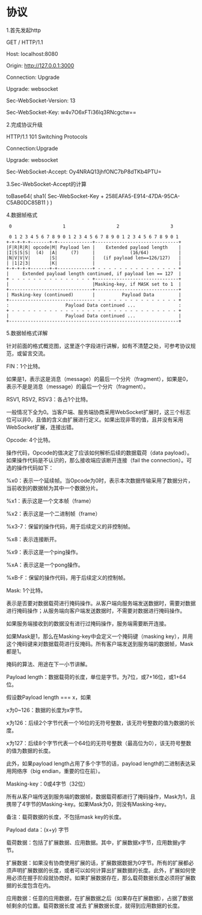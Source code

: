 # 协议

1.首先发起http

GET / HTTP/1.1

Host: localhost:8080

Origin: http://127.0.0.1:3000

Connection: Upgrade

Upgrade: websocket

Sec-WebSocket-Version: 13

Sec-WebSocket-Key: w4v7O6xFTi36lq3RNcgctw==

2.完成协议升级

HTTP/1.1 101 Switching Protocols

Connection:Upgrade

Upgrade: websocket

Sec-WebSocket-Accept: Oy4NRAQ13jhfONC7bP8dTKb4PTU=

3.Sec-WebSocket-Accept的计算

toBase64( sha1( Sec-WebSocket-Key + 258EAFA5-E914-47DA-95CA-C5AB0DC85B11 )  )

4.数据帧格式

     0                   1                   2                   3
  
     0 1 2 3 4 5 6 7 8 9 0 1 2 3 4 5 6 7 8 9 0 1 2 3 4 5 6 7 8 9 0 1
    +-+-+-+-+-------+-+-------------+-------------------------------+
    |F|R|R|R| opcode|M| Payload len |    Extended payload length    |
    |I|S|S|S|  (4)  |A|     (7)     |             (16/64)           |
    |N|V|V|V|       |S|             |   (if payload len==126/127)   |
    | |1|2|3|       |K|             |                               |
    +-+-+-+-+-------+-+-------------+ - - - - - - - - - - - - - - - +
    |     Extended payload length continued, if payload len == 127  |
    + - - - - - - - - - - - - - - - +-------------------------------+
    |                               |Masking-key, if MASK set to 1  |
    +-------------------------------+-------------------------------+
    | Masking-key (continued)       |          Payload Data         |
    +-------------------------------- - - - - - - - - - - - - - - - +
    :                     Payload Data continued ...                :
    + - - - - - - - - - - - - - - - - - - - - - - - - - - - - - - - +
    |                     Payload Data continued ...                |
    +---------------------------------------------------------------+
 
 5.数据帧格式详解
 
针对前面的格式概览图，这里逐个字段进行讲解，如有不清楚之处，可参考协议规范，或留言交流。

FIN：1个比特。

如果是1，表示这是消息（message）的最后一个分片（fragment），如果是0，表示不是是消息（message）的最后一个分片（fragment）。

RSV1, RSV2, RSV3：各占1个比特。

一般情况下全为0。当客户端、服务端协商采用WebSocket扩展时，这三个标志位可以非0，且值的含义由扩展进行定义。如果出现非零的值，且并没有采用WebSocket扩展，连接出错。

Opcode: 4个比特。

操作代码，Opcode的值决定了应该如何解析后续的数据载荷（data payload）。如果操作代码是不认识的，那么接收端应该断开连接（fail the connection）。可选的操作代码如下：

%x0：表示一个延续帧。当Opcode为0时，表示本次数据传输采用了数据分片，当前收到的数据帧为其中一个数据分片。

%x1：表示这是一个文本帧（frame）

%x2：表示这是一个二进制帧（frame）

%x3-7：保留的操作代码，用于后续定义的非控制帧。

%x8：表示连接断开。

%x9：表示这是一个ping操作。

%xA：表示这是一个pong操作。

%xB-F：保留的操作代码，用于后续定义的控制帧。

Mask: 1个比特。

表示是否要对数据载荷进行掩码操作。从客户端向服务端发送数据时，需要对数据进行掩码操作；从服务端向客户端发送数据时，不需要对数据进行掩码操作。

如果服务端接收到的数据没有进行过掩码操作，服务端需要断开连接。

如果Mask是1，那么在Masking-key中会定义一个掩码键（masking key），并用这个掩码键来对数据载荷进行反掩码。所有客户端发送到服务端的数据帧，Mask都是1。

掩码的算法、用途在下一小节讲解。

Payload length：数据载荷的长度，单位是字节。为7位，或7+16位，或1+64位。

假设数Payload length === x，如果

x为0~126：数据的长度为x字节。

x为126：后续2个字节代表一个16位的无符号整数，该无符号整数的值为数据的长度。

x为127：后续8个字节代表一个64位的无符号整数（最高位为0），该无符号整数的值为数据的长度。

此外，如果payload length占用了多个字节的话，payload length的二进制表达采用网络序（big endian，重要的位在前）。

Masking-key：0或4字节（32位）

所有从客户端传送到服务端的数据帧，数据载荷都进行了掩码操作，Mask为1，且携带了4字节的Masking-key。如果Mask为0，则没有Masking-key。

备注：载荷数据的长度，不包括mask key的长度。

Payload data：(x+y) 字节

载荷数据：包括了扩展数据、应用数据。其中，扩展数据x字节，应用数据y字节。

扩展数据：如果没有协商使用扩展的话，扩展数据数据为0字节。所有的扩展都必须声明扩展数据的长度，或者可以如何计算出扩展数据的长度。此外，扩展如何使用必须在握手阶段就协商好。如果扩展数据存在，那么载荷数据长度必须将扩展数据的长度包含在内。

应用数据：任意的应用数据，在扩展数据之后（如果存在扩展数据），占据了数据帧剩余的位置。载荷数据长度 减去 扩展数据长度，就得到应用数据的长度。
 
 
